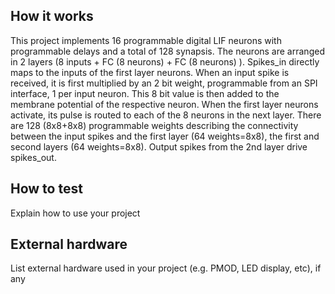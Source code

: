 <!---

This file is used to generate your project datasheet. Please fill in the information below and delete any unused
sections.

You can also include images in this folder and reference them in the markdown. Each image must be less than
512 kb in size, and the combined size of all images must be less than 1 MB.
-->

## How it works

This project implements 16 programmable digital LIF neurons with programmable delays and a total of 128 synapsis. The neurons are arranged in 2 layers (8 inputs + FC (8 neurons) + FC (8 neurons) ). Spikes_in directly maps to the inputs of the first layer neurons. When an input spike is received, it is first multiplied by an 2 bit weight, programmable from an SPI interface, 1 per input neuron. This 8 bit value is then added to the membrane potential of the respective neuron. When the first layer neurons activate, its pulse is routed to each of the 8 neurons in the next layer. There are 128 (8x8+8x8) programmable weights describing the connectivity between the input spikes and the first layer (64 weights=8x8), the first and second layers (64 weights=8x8). Output spikes from the 2nd layer drive spikes_out.

## How to test

Explain how to use your project

## External hardware

List external hardware used in your project (e.g. PMOD, LED display, etc), if any
